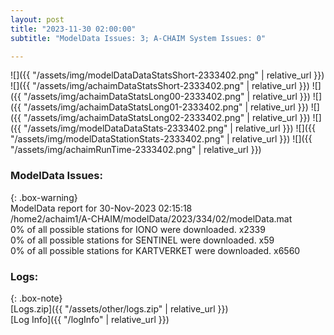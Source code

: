 ```yaml
---
layout: post
title: "2023-11-30 02:00:00"
subtitle: "ModelData Issues: 3; A-CHAIM System Issues: 0"

---
```


![]({{ "/assets/img/modelDataDataStatsShort-2333402.png" | relative_url }})
![]({{ "/assets/img/achaimDataStatsShort-2333402.png" | relative_url }})
![]({{ "/assets/img/achaimDataStatsLong00-2333402.png" | relative_url }})
![]({{ "/assets/img/achaimDataStatsLong01-2333402.png" | relative_url }})
![]({{ "/assets/img/achaimDataStatsLong02-2333402.png" | relative_url }})
![]({{ "/assets/img/modelDataDataStats-2333402.png" | relative_url }})
![]({{ "/assets/img/modelDataStationStats-2333402.png" | relative_url }})
![]({{ "/assets/img/achaimRunTime-2333402.png" | relative_url }})


### ModelData Issues:  
  
{: .box-warning}  
 ModelData report for 30-Nov-2023 02:15:18   
 /home2/achaim1/A-CHAIM/modelData/2023/334/02/modelData.mat   
 0% of all possible stations for IONO were downloaded. x2339   
 0% of all possible stations for SENTINEL were downloaded. x59   
 0% of all possible stations for KARTVERKET were downloaded. x6560   
  


### Logs:  
  
{: .box-note}  
[Logs.zip]({{ "/assets/other/logs.zip" | relative_url }})  
[Log Info]({{ "/logInfo" | relative_url }})  
